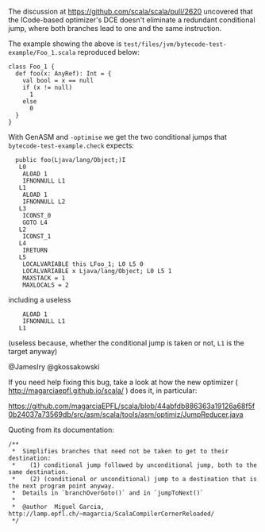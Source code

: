
The discussion at https://github.com/scala/scala/pull/2620
uncovered that the ICode-based optimizer's DCE doesn't eliminate a redundant conditional jump,
where both branches lead to one and the same instruction.

The example showing the above is `test/files/jvm/bytecode-test-example/Foo_1.scala` reproduced below:

```
class Foo_1 {
  def foo(x: AnyRef): Int = {
    val bool = x == null
    if (x != null)
      1
    else
      0
  }
}
```

With GenASM and `-optimise` we get the two conditional jumps that `bytecode-test-example.check` expects:

```
  public foo(Ljava/lang/Object;)I
   L0
    ALOAD 1
    IFNONNULL L1
   L1
    ALOAD 1
    IFNONNULL L2
   L3
    ICONST_0
    GOTO L4
   L2
    ICONST_1
   L4
    IRETURN
   L5
    LOCALVARIABLE this LFoo_1; L0 L5 0
    LOCALVARIABLE x Ljava/lang/Object; L0 L5 1
    MAXSTACK = 1
    MAXLOCALS = 2
```

including a useless

```
    ALOAD 1
    IFNONNULL L1
   L1
```

(useless because, whether the conditional jump is taken or not, `L1` is the target anyway)

@JamesIry
@gkossakowski

If you need help fixing this bug, take a look at how the new optimizer ( http://magarciaepfl.github.io/scala/ ) does it, in particular:

https://github.com/magarciaEPFL/scala/blob/44abfdb886363a19126a68f5f0b24037a73569db/src/asm/scala/tools/asm/optimiz/JumpReducer.java

Quoting from its documentation:

```
/**
 *  Simplifies branches that need not be taken to get to their destination:
 *    (1) conditional jump followed by unconditional jump, both to the same destination.
 *    (2) (conditional or unconditional) jump to a destination that is the next program point anyway.
 *  Details in `branchOverGoto()` and in `jumpToNext()`
 *
 *  @author  Miguel Garcia, http://lamp.epfl.ch/~magarcia/ScalaCompilerCornerReloaded/
 */
```

